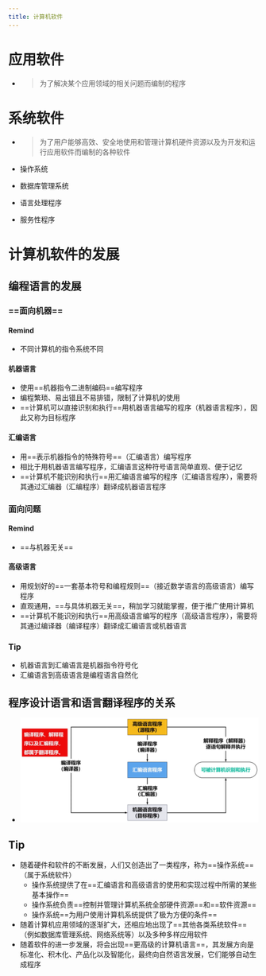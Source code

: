 ```yaml
---
title: 计算机软件
---
```




# 应用软件

- > 为了解决某个应用领域的相关问题而编制的程序

# 系统软件

- > 为了用户能够高效、安全地使用和管理计算机硬件资源以及为开发和运行应用软件而编制的各种软件

- 操作系统

- 数据库管理系统

- 语言处理程序

- 服务性程序

# 计算机软件的发展

## 编程语言的发展

### ==面向机器==

#### Remind

- 不同计算机的指令系统不同

#### 机器语言

- 使用==机器指令二进制编码==编写程序
- 编程繁琐、易出错且不易排错，限制了计算机的使用
- ==计算机可以直接识别和执行==用机器语言编写的程序（机器语言程序），因此又称为目标程序

#### 汇编语言

- 用==表示机器指令的特殊符号==（汇编语言）编写程序
- 相比于用机器语言编写程序，汇编语言这种符号语言简单直观、便于记忆
- ==计算机不能识别和执行==用汇编语言编写的程序（汇编语言程序），需要将其通过汇编器（汇编程序）翻译成机器语言程序

### 面向问题

#### Remind

- ==与机器无关==

#### 高级语言

- 用规划好的==一套基本符号和编程规则==（接近数学语言的高级语言）编写程序
- 直观通用，==与具体机器无关==，稍加学习就能掌握，便于推广使用计算机
- ==计算机不能识别和执行==用高级语言编写的程序（高级语言程序），需要将其通过编译器（编译程序）翻译成汇编语言或机器语言

### Tip

- 机器语言到汇编语言是机器指令符号化
- 汇编语言到高级语言是编程语言自然化

## 程序设计语言和语言翻译程序的关系

- ![image-20250313162126816](./resource/image-20250313162126816.png)

## Tip

- 随着硬件和软件的不断发展，人们又创造出了一类程序，称为==操作系统==（属于系统软件）
  - 操作系统提供了在==汇编语言和高级语言的使用和实现过程中所需的某些基本操作==
  - 操作系统负责==控制并管理计算机系统全部硬件资源==和==软件资源==
  - 操作系统==为用户使用计算机系统提供了极为方便的条件==
- 随着计算机应用领域的逐渐扩大，还相应地出现了==其他各类系统软件==（例如数据库管理系统、网络系统等）以及多种多样应用软件
- 随着软件的进一步发展，将会出现==更高级的计算机语言==，其发展方向是标准化、积木化、产品化以及智能化，最终向自然语言发展，它们能够自动生成程序
